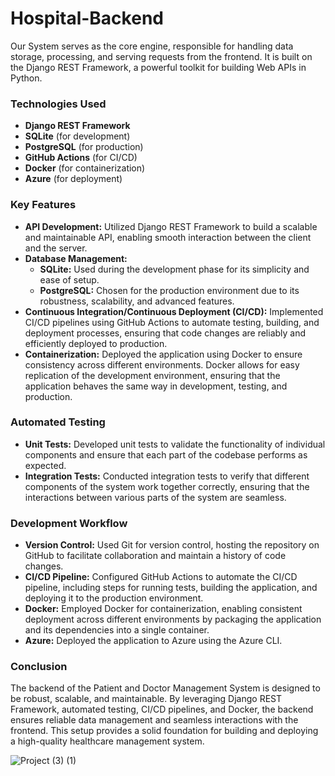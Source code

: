 # Hospital-Backend

 Our  System serves as the core engine, responsible for handling data storage, processing, and serving requests from the frontend. It is built on the Django REST Framework, a powerful toolkit for building Web APIs in Python.

### Technologies Used
- **Django REST Framework**
- **SQLite** (for development)
- **PostgreSQL** (for production)
- **GitHub Actions** (for CI/CD)
- **Docker** (for containerization)
- **Azure** (for deployment)

### Key Features
- **API Development:** Utilized Django REST Framework to build a scalable and maintainable API, enabling smooth interaction between the client and the server.
- **Database Management:** 
  - **SQLite:** Used during the development phase for its simplicity and ease of setup.
  - **PostgreSQL:** Chosen for the production environment due to its robustness, scalability, and advanced features.
- **Continuous Integration/Continuous Deployment (CI/CD):** Implemented CI/CD pipelines using GitHub Actions to automate testing, building, and deployment processes, ensuring that code changes are reliably and efficiently deployed to production.
- **Containerization:** Deployed the application using Docker to ensure consistency across different environments. Docker allows for easy replication of the development environment, ensuring that the application behaves the same way in development, testing, and production.

### Automated Testing
- **Unit Tests:** Developed unit tests to validate the functionality of individual components and ensure that each part of the codebase performs as expected.
- **Integration Tests:** Conducted integration tests to verify that different components of the system work together correctly, ensuring that the interactions between various parts of the system are seamless.


### Development Workflow
- **Version Control:** Used Git for version control, hosting the repository on GitHub to facilitate collaboration and maintain a history of code changes.
- **CI/CD Pipeline:** Configured GitHub Actions to automate the CI/CD pipeline, including steps for running tests, building the application, and deploying it to the production environment.
- **Docker:** Employed Docker for containerization, enabling consistent deployment across different environments by packaging the application and its dependencies into a single container.
- **Azure:** Deployed the application to Azure using the Azure CLI.

### Conclusion

The backend of the Patient and Doctor Management System is designed to be robust, scalable, and maintainable. By leveraging Django REST Framework, automated testing, CI/CD pipelines, and Docker, the backend ensures reliable data management and seamless interactions with the frontend. This setup provides a solid foundation for building and deploying a high-quality healthcare management system.



![Project (3) (1)](https://github.com/Hospital-Database/Backend/assets/90472426/7b17a0a7-4646-4ae0-8b14-db858717c0a4)


